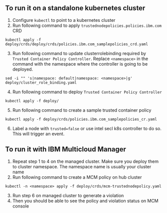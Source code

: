 ## To run it on a standalone kubernetes cluster
1. Configure `kubectl` to point to a kubernetes cluster
2. Run following command to apply `trustednodepolicies.policies.ibm.com` CRD
```
kubectl apply -f deploy/crds/deploy/crds/policies.ibm.com_samplepolicies_crd.yaml
```
3. Run following command to update clusterrolebinding required by `Trusted Container Policy Controller`. Replace `<namespace>` in the command with the namespace where the controller is going to be deployed.
```
sed -i "" 's|namespace: default|namespace: <namespace>|g' deploy/cluster_role_binding.yaml
```
4. Run following command to deploy `Trusted Container Policy Controller`
```
kubectl apply -f deploy/
```
5. Run following command to create a sample trusted container policy
```
kubectl apply -f deploy/crds/policies.ibm.com_samplepolicies_cr.yaml
```
6. Label a node with `trusted=false` or use intel secl k8s controller to do so. This will trigger an event.

## To run it with IBM Multicloud Manager
1. Repeat step 1 to 4 on the managed cluster. Make sure you deploy them to cluster namespace. The namespace name is usually your cluster name
2. Run following command to create a MCM policy on hub cluster
```
kubectl -n <namespace> apply -f deploy/crds/mcm-trustednodepolicy.yaml
```
3. Run step 6 on managed cluster to generate a violation
4. Then you should be able to see the policy and violation status on MCM console
